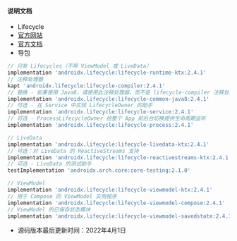 #### 说明文档
- Lifecycle
- [官方网站](https://developer.android.com/jetpack/androidx/releases/lifecycle?hl=zh-cn)
- [官方文档](https://developer.android.com/topic/libraries/architecture/lifecycle?hl=zh-cn)
- 导包
```groovy
// 只有 Lifecycles（不带 ViewModel 或 LiveData）
implementation 'androidx.lifecycle:lifecycle-runtime-ktx:2.4.1'
// 注释处理器
kapt 'androidx.lifecycle:lifecycle-compiler:2.4.1'
// 替换 - 如果使用 Java8，请使用此注释处理器，而不是 lifecycle-compiler 注释处理器
implementation 'androidx.lifecycle:lifecycle-common-java8:2.4.1'
// 可选 - 在 Service 中实现 LifecycleOwner 的助手
implementation 'androidx.lifecycle:lifecycle-service:2.4.1'
// 可选 - ProcessLifecycleOwner 给整个 App 前后台切换提供生命周期监听
implementation 'androidx.lifecycle:lifecycle-process:2.4.1'

// LiveData
implementation 'androidx.lifecycle:lifecycle-livedata-ktx:2.4.1'
// 可选：对 LiveData 的 ReactiveStreams 支持
implementation 'androidx.lifecycle:lifecycle-reactivestreams-ktx:2.4.1'
// 可选 - LiveData 的测试助手
testImplementation 'androidx.arch.core:core-testing:2.1.0'

// ViewModel
implementation 'androidx.lifecycle:lifecycle-viewmodel-ktx:2.4.1'
// 用于 Compose 的 ViewModel 实用程序
implementation 'androidx.lifecycle:lifecycle-viewmodel-compose:2.4.1'
// ViewModel 的已保存状态模块
implementation 'androidx.lifecycle:lifecycle-viewmodel-savedstate:2.4.1'
```
- 源码版本最后更新时间：2022年4月1日
